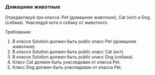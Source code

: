 
### Домашние животные

Отредактируй три класса: Pet (домашнее животное), Cat (кот) и Dog (собака).
Унаследуй кота и собаку от животного.


Требования:
1.	В классе Solution должен быть public класс Pet (домашнее животное).
2.	В классе Solution должен быть public класс Cat (кот).
3.	В классе Solution должен быть public класс Dog (собака).
4.	Класс Cat должен быть унаследован от класса Pet.
5.	Класс Dog должен быть унаследован от класса Pet.


